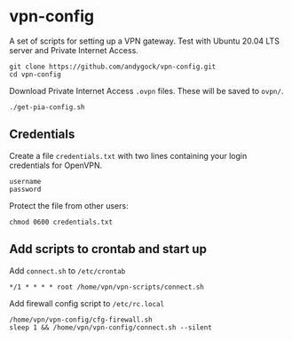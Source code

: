 # vpn-config

A set of scripts for setting up a VPN gateway. Test with Ubuntu 20.04 LTS server and Private Internet Access.

    git clone https://github.com/andygock/vpn-config.git
    cd vpn-config

Download Private Internet Access `.ovpn` files. These will be saved to `ovpn/`.

    ./get-pia-config.sh

## Credentials

Create a file `credentials.txt` with two lines containing your login credentials for OpenVPN.

    username
    password

Protect the file from other users:

    chmod 0600 credentials.txt

## Add scripts to crontab and start up

Add `connect.sh` to `/etc/crontab`

    */1 * * * * root /home/vpn/vpn-scripts/connect.sh

Add firewall config script to `/etc/rc.local`

    /home/vpn/vpn-config/cfg-firewall.sh
    sleep 1 && /home/vpn/vpn-config/connect.sh --silent

